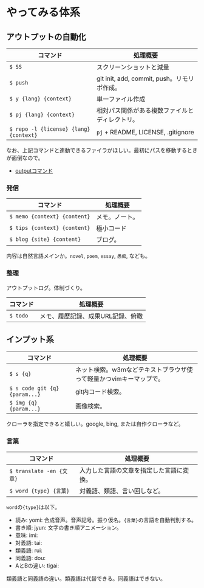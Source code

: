 # やってみる体系

## アウトプットの自動化

コマンド|処理概要
--------|--------
`$ SS`|スクリーンショットと減量
`$ push`|git init, add, commit, push。リモリポ作成。
`$ y {lang} {context}`|単一ファイル作成
`$ pj {lang} {context}`|相対パス関係がある複数ファイルとディレクトリ。
`$ repo -l {license} {lang} {context}`|`pj` + README, LICENSE, .gitignore

なお、上記コマンドと連動できるファイラがほしい。最初にパスを移動するときが面倒なので。

* [outputコマンド](memo/command/output.md)

### 発信

コマンド|処理概要
--------|--------
`$ memo {context} {content}`|メモ。ノート。
`$ tips {context} {content}`|極小コード
`$ blog {site} {content}`|ブログ。

内容は自然言語メインか。`novel`, `poem`, `essay`, `愚痴`, なども。

### 整理

アウトプットログ。体制づくり。

コマンド|処理概要
--------|--------
`$ todo`|メモ、履歴記録、成果URL記録、俯瞰

## インプット系

コマンド|処理概要
--------|--------
`$ s {q}`|ネット検索。w3mなどテキストブラウザ使って軽量かつvimキーマップで。
`$ s code git {q} {param...}`|git内コード検索。
`$ img {q} {param...}`|画像検索。

クローラを指定できると嬉しい。google, bing, または自作クローラなど。

### 言葉

コマンド|処理概要
--------|--------
`$ translate -en {文章}`|入力した言語の文章を指定した言語に変換。
`$ word {type} {言葉}`|対義語、類語、言い回しなど。

`word`の`{type}`は以下。

* 読み: yomi: 合成音声。音声記号。振り仮名。`{言葉}`の言語を自動判別する。
* 書き順: jyun: 文字の書き順アニメーション。
* 意味: imi: 
* 対義語: tai: 
* 類義語: rui: 
* 同義語: dou: 
* AとBの違い: tigai:

類義語と同義語の違い。類義語は代替できる。同義語はできない。

